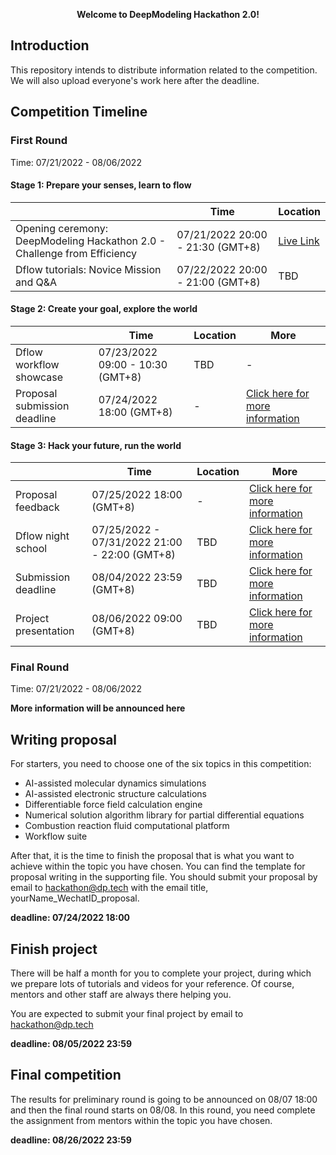 <p align="center"> <strong> Welcome to DeepModeling Hackathon 2.0!</strong> </p>

## Introduction 
This repository intends to distribute information related to the competition. We will also upload everyone's work here after the deadline.

## Competition Timeline

### First Round 
Time: 07/21/2022 - 08/06/2022
#### Stage 1: Prepare your senses, learn to flow
|  | Time | Location |
|---|---|---|
| Opening ceremony: DeepModeling Hackathon 2.0 - Challenge from Efficiency | 07/21/2022 20:00 - 21:30 (GMT+8) | [Live Link](https://t.bilibili.com/684492052057030712?spm_id_from=444.41.0.0) |
| Dflow tutorials: Novice Mission and Q&A | 07/22/2022 20:00 - 21:00 (GMT+8) | TBD |
  
#### Stage 2: Create your goal, explore the world
|  | Time | Location | More | 
|---|---|---|---|
| Dflow workflow showcase | 07/23/2022 09:00 - 10:30 (GMT+8) | TBD | - |
| Proposal submission deadline | 07/24/2022 18:00 (GMT+8) | - | [Click here for more information]()|

#### Stage 3: Hack your future, run the world 
|  | Time | Location | More |
|---|---|---|---|
| Proposal feedback | 07/25/2022 18:00 (GMT+8) | - | [Click here for more information]() |
| Dflow night school | 07/25/2022 - 07/31/2022 21:00 - 22:00 (GMT+8) | TBD | [Click here for more information]() |
| Submission deadline | 08/04/2022 23:59 (GMT+8) | TBD | [Click here for more information]() |
| Project presentation | 08/06/2022 09:00 (GMT+8) | TBD | [Click here for more information]() |

### Final Round 
Time: 07/21/2022 - 08/06/2022

**More information will be announced here**

## Writing proposal
For starters, you need to choose one of the six topics in this competition:
- AI-assisted molecular dynamics simulations
- AI-assisted electronic structure calculations
- Differentiable force field calculation engine
- Numerical solution algorithm library for partial differential equations
- Combustion reaction fluid computational platform
- Workflow suite

After that, it is the time to finish the proposal that is what you want to achieve within the topic you have chosen. You can find the template for proposal writing in the supporting file. You should submit your proposal by email to hackathon@dp.tech with the email title, yourName_WechatID_proposal.

**deadline: 07/24/2022 18:00**

## Finish project
There will be half a month for you to complete your project, during which we prepare lots of tutorials and videos for your reference. Of course, mentors and other staff are always there helping you.

You are expected to submit your final project by email to hackathon@dp.tech

**deadline: 08/05/2022 23:59**

## Final competition
The results for preliminary round is going to be announced on 08/07 18:00 and then the final round starts on 08/08. In this round, you need complete the assignment from mentors within the topic you have chosen. 

**deadline: 08/26/2022 23:59**
